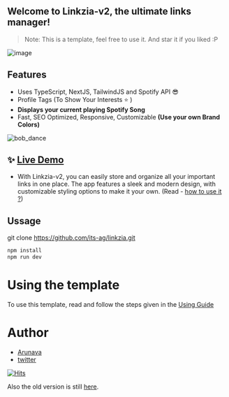 ## Welcome to Linkzia-v2, the ultimate links manager!

> Note: This is a template, feel free to use it. And star it if you liked :P

![image](https://user-images.githubusercontent.com/102473837/209571097-a744c574-b258-480a-b70c-fee4316ca5dc.png)

## Features

- Uses TypeScript, NextJS, TailwindJS and Spotify API 😎
- Profile Tags (To Show Your Interests ⭐ )
- **Displays your current playing Spotify Song**
- Fast, SEO Optimized, Responsive, Customizable **(Use your own Brand Colors)**

![bob_dance](https://cdn.discordapp.com/emojis/544070714958020608.gif?size=96&quality=lossless)

## :sparkles: [Live Demo](https://linkzia-v2.vercel.app)

- With Linkzia-v2, you can easily store and organize all your important links in one place. The app features a sleek and modern design, with customizable styling options to make it your own. (Read - [how to use it ?](https://github.com/its-ag/linkzia-v2/blob/main/USING.md))

## Ussage
git clone https://github.com/its-ag/linkzia.git

```sh
npm install
npm run dev
```

# Using the template
To use this template, read and follow the steps given in the [Using Guide](https://github.com/its-ag/linkzia-v2/blob/main/USING.md)

# Author

- [Arunava](https://arunava.tech)
- [twitter](https://twitter.com/@ag_arunava)

[![Hits](https://hits.seeyoufarm.com/api/count/incr/badge.svg?url=https%3A%2F%2Fgithub.com%2Fits-ag%2Flinkzia-v2&count_bg=%2379C83D&title_bg=%23555555&icon=&icon_color=%23E7E7E7&title=VIEWS&edge_flat=false)](https://hits.seeyoufarm.com)

Also the old version is still [here](https://github.com/its-ag/linkzia).
